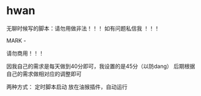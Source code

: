 # hwan

无聊时候写的脚本：请勿用做非法！！！ 如有问题私信我 ！！！

MARK - 

请勿商用！！！
 
因我自己的需求是每天做到40分即可，我设置的是45分（以防dang） 后期根据自己的需求做相对应的调整即可

两种方式：  定时脚本启动
          放在油猴插件，自动运行
